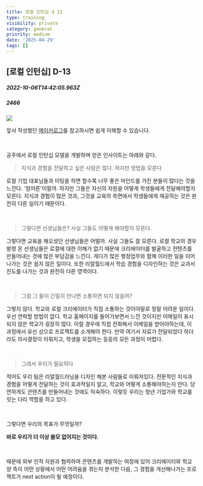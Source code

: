 ```yaml
---
title: 로컬 인턴십 d 13
type: training
visibility: private
category: general
priority: medium
date: '2025-04-29'
tags: []
---
```

## [로컬 인턴십] D-13
##### 2022-10-06T14:42:05.963Z
##### 2466

<p><img src="https://media.disquiet.io/images/makerlog/8242051ddb852b02e61f976cb96bd600413375baf0c8780d4e6283b4d2403c6a"></p><p>앞서 작성했던 <a href="https://disquiet.io/@williamjung/makerlog/1333" rel="noopener noreferrer" target="_blank">메이커로그</a>를 참고하시면 쉽게 이해할 수 있습니다.</p><p><br></p><p>공주에서 로컬 인턴십 모델을 개발하며 얻은 인사이트는 아래와 같다.</p><blockquote>지식과 경험을 전달하고 싶은 사람은 많다. 하지만 방법을 모른다</blockquote><p>로컬 기업 대표님들과 미팅을 하면 할수록 너무 좋은 마인드를 가진 분들이 많다는 것을 느낀다. '참어른'이랄까. 하지만 그들은 자신의 자원을 어떻게 학생들에게 전달해야할지 모른다. 지식과 경험이 많은 것과, 그것을 교육의 측면에서 학생들에게 제공하는 것은 완전히 다른 일이기 때문이다.</p><p><br></p><blockquote>그렇다면 선생님들은? 사실 그들도 어떻게 해야할지 모른다.</blockquote><p>그렇다면 교육을 해오셨던 선생님들은 어떨까. 사실 그들도 잘 모른다. 로컬 학교의 경우 발령 온 선생님들은 로컬에 대한 이해가 없기 때문에 크리에이터를 발굴하고 컨텐츠를 만들어내는 것에 많은 부담감을 느낀다. 게다가 많은 행정업무와 함께 이러한 일을 이어나가는 것은 쉽지 않은 일이다. 또한 리얼월드에서 학습 경험을 디자인하는 것은 교과서 진도를 나가는 것과 완전히 다른 영역이다.</p><p><br></p><blockquote>그럼 그 둘이 긴밀히 만나면 소통하면 되지 않을까?</blockquote><p>그렇지 않다. 학교와 로컬 크리에이터가 직접 소통하는 것이야말로 정말 어려운 일이다. 우선 연락할 방법이 없다. 학교 홈페이지를 들어가보면서 느낀 것이지만 이메일이 표시되지 않은 학교가 굉장히 많다. 이럴 경우에 직접 전화해서 이메일을 받아야하는데, 이 과정에서 유선 상으로 프로젝트를 소개해야 한다. 만약 여기서 자료가 전달되었다 하더라도 의사결정이 이뤄지고, 학생을 모집하는 등등의 모든 과정이 어렵다.</p><p><br></p><blockquote>그래서 우리가 필요하다</blockquote><p>적어도 우리 팀은 리얼월드러닝을 디자인 해본 사람들로 이뤄져있다. 전문적인 지식과 경험을 어떻게 전달하는 것이 효과적일지 알고, 학교와 어떻게 소통해야하는지 안다. 당연하게도 콘텐츠를 만들어내는 것에도 익숙하다. 이렇듯 우리는 청년 기업가와 학교를 잇는 다리 역할을 하고 있다.</p><p><br></p><p>그렇다면 우리의 목표가 무엇일까?</p><p><strong>바로 우리가 더 이상 쓸모 없어지는 것이다.</strong></p><p><br></p><p>때문에 외부 인적 자원과 협력하여 콘텐츠를 개발하는 여정에 있어 크리에이터와 학교 양 측이 어떤 상황에서 어떤 어려움을 겪는지 분석한 다음, 그 경험을 개선해나가는 프로젝트가 next action이 될 예정이다.</p>
